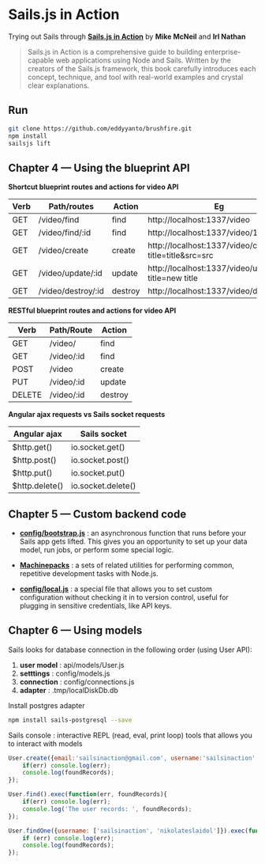 # Sails.js in Action

Trying out Sails through **[Sails.js in Action](https://www.manning.com/books/sails-js-in-action)** by **Mike McNeil** and **Irl Nathan**

>Sails.js in Action is a comprehensive guide to building enterprise-capable web applications using Node and Sails. Written by the creators of the Sails.js framework, this book carefully introduces each concept, technique, and tool with real-world examples and crystal clear explanations.


## Run
```bash
git clone https://github.com/eddyyanto/brushfire.git
npm install
sailsjs lift
```


## Chapter 4 — Using the blueprint API

**Shortcut blueprint routes and actions for video API**

|Verb	|Path/routes		|Action	|Eg														|
|-------|-------------------|-------|-------------------------------------------------------|
|GET	|/video/find		|find	|http://localhost:1337/video							|
|GET	|/video/find/:id 	|find	|http://localhost:1337/video/1							|
|GET	|/video/create		|create	|http://localhost:1337/video/create?title=title&src=src |
|GET	|/video/update/:id 	|update	|http://localhost:1337/video/update/3?title=new title 	|
|GET	|/video/destroy/:id	|destroy|http://localhost:1337/video/destroy/4					|

**RESTful blueprint routes and actions for video API**

|Verb	|Path/Route		|Action |
|-------|---------------|-------|	
|GET	|/video/		|find 	|
|GET	|/video/:id		|find 	|
|POST	|/video			|create |
|PUT	|/video/:id		|update |
|DELETE	|/video/:id		|destroy|

**Angular ajax requests vs Sails socket requests**

|Angular ajax 	|Sails socket   	|
|---------------|-------------------|
|$http.get()	|io.socket.get()	|
|$http.post()	|io.socket.post()	|
|$http.put()	|io.socket.put()	|
|$http.delete()	|io.socket.delete()	|


## Chapter 5 — Custom backend code

* [**config/bootstrap.js**](http://sailsjs.org/#/documentation/reference/sails.config/sails.config.bootstrap.html)
: an asynchronous function that runs before your Sails app gets lifted. This gives you an opportunity to set up your data model, run jobs, or perform some special logic.

* [**Machinepacks**](http://node-machine.org/machinepacks)
: a sets of related utilities for performing common, repetitive development tasks with Node.js.

* [**config/local.js**](http://sailsjs.org/#!/documentation/anatomy/myApp/config/local.js.html)
: a special file that allows you to set custom configuration without checking it in to version control, useful for plugging in sensitive credentials, like API keys.


## Chapter 6 — Using models

Sails looks for database connection in the following order (using User API):
1. **user model**	: api/models/User.js
2. **setttings**	: config/models.js
3. **connection**	: config/connections.js
4. **adapter**		: .tmp/localDiskDb.db

Install postgres adapter
```bash
npm install sails-postgresql --save
```

Sails console : interactive REPL (read, eval, print loop) tools that allows you to interact with models

```javascript
User.create({email:'sailsinaction@gmail.com', username:'sailsinaction', delete:false, banned:false, admin:false}).exec(function(err, foundRecords){
	if(err) console.log(err);
	console.log(foundRecords);
});

User.find().exec(function(err, foundRecords){
	if(err) console.log(err);
	console.log('The user records: ', foundRecords);
});

User.findOne({username: ['sailsinaction', 'nikolateslaidol']}).exec(function(err, foundRecords){
	if (err) console.log(err);
	console.log(foundRecords);
});
```